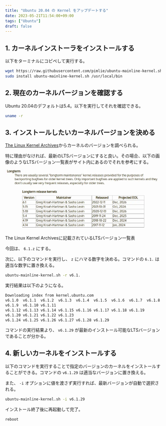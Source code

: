 ```yaml
---
title: "Ubuntu 20.04 の Kernel をアップデートする"
date: 2023-05-21T11:54:00+09:00
tags: ["Ubuntu"]
draft: false
---
```



## 1. カーネルインストーラをインストールする

以下をターミナルにコピペして実行する。

```bash
wget https://raw.githubusercontent.com/pimlie/ubuntu-mainline-kernel.sh/master/ubuntu-mainline-kernel.sh
sudo install ubuntu-mainline-kernel.sh /usr/local/bin
```

## 2. 現在のカーネルバージョンを確認する

Ubuntu 20.04のデフォルトは5.4。以下を実行してそれを確認できる。

```bash
uname -r
```

## 3. インストールしたいカーネルバージョンを決める

[The Linux Kernel Archives](https://www.kernel.org/category/releases.html)からカーネルのバージョンを調べられる。

特に理由がなければ、最新のLTSバージョンにすると良い。その場合、以下の画像のようなLTSバージョン一覧表がサイト内にあるのでそれを参考にする。

![The Linux Kernel Archivesに記載されているLTSバージョン一覧表](linux-lts-versions-table.webp)

The Linux Kernel Archivesに記載されているLTSバージョン一覧表

今回は、 `6.1.z` にする。

次に、以下のコマンドを実行し、 `z` にハマる数字を決める。コマンドの `6.1.` は適当な数字に置き換える。

```bash
ubuntu-mainline-kernel.sh -r v6.1.
```

実行結果は以下のようになる。

```
Downloading index from kernel.ubuntu.com
v6.1.0	v6.1.1	v6.1.2	v6.1.3	v6.1.4	v6.1.5	v6.1.6	v6.1.7	v6.1.8	v6.1.9	v6.1.10	v6.1.11
v6.1.12	v6.1.13	v6.1.14	v6.1.15	v6.1.16	v6.1.17	v6.1.18	v6.1.19	v6.1.20	v6.1.21	v6.1.22	v6.1.23
v6.1.24	v6.1.25	v6.1.26	v6.1.27	v6.1.28	v6.1.29
```

コマンドの実行結果より、 `v6.1.29` が最新のインストール可能なLTSバージョンであることが分かる。

## 4. 新しいカーネルをインストールする

以下のコマンドを実行することで指定のバージョンのカーネルをインストールすることができる。コマンドの `v6.1.29` は適当なバージョンに置き換える。

また、 `-i` オプションに値を渡さず実行すれば、最新バージョンが自動で選択される。

```bash
ubuntu-mainline-kernel.sh -i v6.1.29
```

インストール終了後に再起動して完了。

```bash
reboot
```